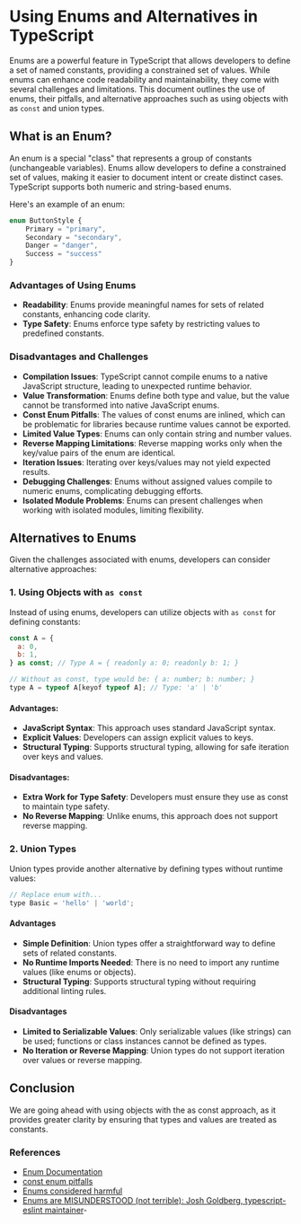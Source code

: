 # Using Enums and Alternatives in TypeScript

Enums are a powerful feature in TypeScript that allows developers to define a
set of named constants, providing a constrained set of values. While enums can
enhance code readability and maintainability, they come with several challenges
and limitations. This document outlines the use of enums, their pitfalls, and
alternative approaches such as using objects with as `const` and union types.

## What is an Enum?

An enum is a special "class" that represents a group of constants (unchangeable
variables). Enums allow developers to define a constrained set of values, making
it easier to document intent or create distinct cases. TypeScript supports both
numeric and string-based enums.

Here's an example of an enum:

```js
enum ButtonStyle {
    Primary = "primary",
    Secondary = "secondary",
    Danger = "danger",
    Success = "success"
}
```

### Advantages of Using Enums

- **Readability**: Enums provide meaningful names for sets of related constants,
  enhancing code clarity.
- **Type Safety**: Enums enforce type safety by restricting values to predefined
  constants.

### Disadvantages and Challenges

- **Compilation Issues**: TypeScript cannot compile enums to a native JavaScript
  structure, leading to unexpected runtime behavior.
- **Value Transformation**: Enums define both type and value, but the value
  cannot be transformed into native JavaScript enums.
- **Const Enum Pitfalls**: The values of const enums are inlined, which can be
  problematic for libraries because runtime values cannot be exported.
- **Limited Value Types**: Enums can only contain string and number values.
- **Reverse Mapping Limitations**: Reverse mapping works only when the key/value
  pairs of the enum are identical.
- **Iteration Issues**: Iterating over keys/values may not yield expected
  results.
- **Debugging Challenges**: Enums without assigned values compile to numeric
  enums, complicating debugging efforts.
- **Isolated Module Problems**: Enums can present challenges when working with
  isolated modules, limiting flexibility.

## Alternatives to Enums

Given the challenges associated with enums, developers can consider alternative
approaches:

### 1. Using Objects with `as const`

Instead of using enums, developers can utilize objects with `as const` for
defining constants:

```js
const A = {
  a: 0,
  b: 1,
} as const; // Type A = { readonly a: 0; readonly b: 1; }

// Without as const, type would be: { a: number; b: number; }
type A = typeof A[keyof typeof A]; // Type: 'a' | 'b'
```

#### Advantages:

- **JavaScript Syntax**: This approach uses standard JavaScript syntax.
- **Explicit Values**: Developers can assign explicit values to keys.
- **Structural Typing**: Supports structural typing, allowing for safe iteration
  over keys and values.

#### Disadvantages:

- **Extra Work for Type Safety**: Developers must ensure they use as const to
  maintain type safety.
- **No Reverse Mapping**: Unlike enums, this approach does not support reverse
  mapping.

### 2. Union Types

Union types provide another alternative by defining types without runtime
values:

```js
// Replace enum with...
type Basic = 'hello' | 'world';
```

#### Advantages

- **Simple Definition**: Union types offer a straightforward way to define sets
  of related constants.
- **No Runtime Imports Needed**: There is no need to import any runtime values
  (like enums or objects).
- **Structural Typing**: Supports structural typing without requiring additional
  linting rules.

#### Disadvantages

- **Limited to Serializable Values**: Only serializable values (like strings)
  can be used; functions or class instances cannot be defined as types.
- **No Iteration or Reverse Mapping**: Union types do not support iteration over
  values or reverse mapping.

## Conclusion

We are going ahead with using objects with the as const approach, as it provides
greater clarity by ensuring that types and values are treated as constants.

### References

- [Enum Documentation](https://www.typescriptlang.org/docs/handbook/enums.html)
- [const enum pitfalls](https://www.typescriptlang.org/docs/handbook/enums.html#const-enum-pitfalls)
- [Enums considered harmful](https://www.youtube.com/watch?v=jjMbPt_H3RQ&t=2s)
- [Enums are MISUNDERSTOOD (not terrible): Josh Goldberg, typescript-eslint maintainer](https://www.youtube.com/watch?v=XTXPKbPcvl4)-
